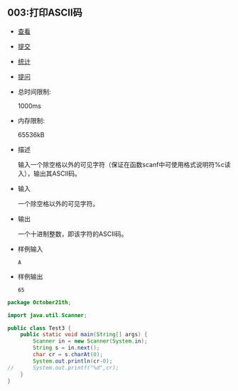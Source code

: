 ## 003:打印ASCII码

- [查看](http://cxsjsxmooc.openjudge.cn/2019t1fallall/003/)
- [提交](http://cxsjsxmooc.openjudge.cn/2019t1fallall/003/submit/)
- [统计](http://cxsjsxmooc.openjudge.cn/2019t1fallall/003/statistics/)
- [提问](http://cxsjsxmooc.openjudge.cn/2019t1fallall/clarify/003/)

- 总时间限制: 

  1000ms

- 内存限制: 

  65536kB

- 描述

  输入一个除空格以外的可见字符（保证在函数scanf中可使用格式说明符%c读入），输出其ASCII码。 

- 输入

  一个除空格以外的可见字符。

- 输出

  一个十进制整数，即该字符的ASCII码。

- 样例输入

  `A`

- 样例输出

  `65`

```java
package October21th;

import java.util.Scanner;

public class Test3 {
	public static void main(String[] args) {
		Scanner in = new Scanner(System.in);
		String s = in.next();
		char cr = s.charAt(0);
		System.out.println(cr-0);
//		System.out.printf("%d",cr);
	}
}
```

